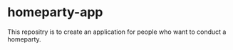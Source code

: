 # homeparty-app
This repositry is to create an application for people who want to conduct a homeparty.
